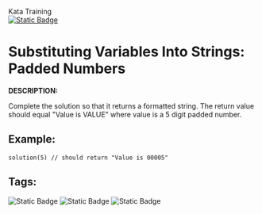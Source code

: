 Kata Training <br>
[![Static Badge](https://img.shields.io/badge/7kyu%20-%20black?style=flat&logo=codewars&labelColor=B1361E&color=black)](Javascript/7kyu)

# Substituting Variables Into Strings: Padded Numbers

**DESCRIPTION:**

Complete the solution so that it returns a formatted string. The return value should equal "Value is VALUE" where value is a 5 digit padded number.

## Example:

```
solution(5) // should return "Value is 00005"
```

## Tags:

![Static Badge](https://img.shields.io/badge/fundamentals%20-%20purple?style=plastic) ![Static Badge](https://img.shields.io/badge/strings%20-%20blue?style=plastic) ![Static Badge](https://img.shields.io/badge/arrays%20-%20dodgerblue?style=plastic) 
